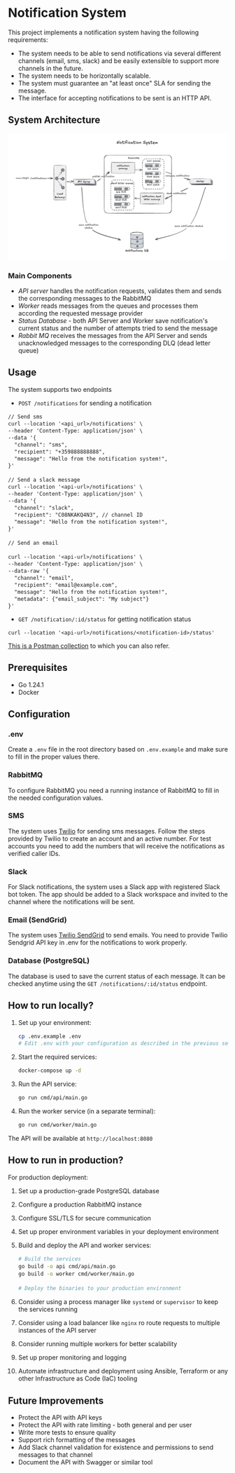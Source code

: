 # Notification System

This project implements a notification system having the following requirements:

- The system needs to be able to send notifications via several different channels (email,
  sms, slack) and be easily extensible to support more channels in the future.
- The system needs to be horizontally scalable.
- The system must guarantee an "at least once" SLA for sending the message.
- The interface for accepting notifications to be sent is an HTTP API.

## System Architecture

![Notification System](./notification-system.png)

### Main Components

- _API server_ handles the notification requests, validates them and sends the corresponding messages to the RabbitMQ
- _Worker_ reads messages from the queues and processes them according the requested message provider
- _Status Database_ - both API Server and Worker save notification's current status and the number of attempts tried to send the message
- _Rabbit MQ_ receives the messages from the API Server and sends unacknowledged messages to the corresponding DLQ (dead letter queue)

## Usage

The system supports two endpoints

- `POST /notifications` for sending a notification

```curl
// Send sms
curl --location '<api_url>/notifications' \
--header 'Content-Type: application/json' \
--data '{
  "channel": "sms",
  "recipient": "+359888888888",
  "message": "Hello from the notification system!",
}'

// Send a slack message
curl --location '<api-url>/notifications' \
--header 'Content-Type: application/json' \
--data '{
  "channel": "slack",
  "recipient": "C08NKAKQ4N3", // channel ID
  "message": "Hello from the notification system!",
}'

// Send an email

curl --location '<api-url>/notifications' \
--header 'Content-Type: application/json' \
--data-raw '{
  "channel": "email",
  "recipient": "email@example.com",
  "message": "Hello from the notification system!",
  "metadata": {"email_subject": "My subject"}
}'

```

- `GET /notification/:id/status` for getting notification status

```
curl --location '<api-url>/notifications/<notification-id>/status'
```

[This is a Postman collection](https://universal-trinity-803630.postman.co/workspace/At-Kairos~646c5e69-d3c8-456b-8701-b01d8d5711c7/collection/1202446-3827b24f-5aa9-4e05-b38d-82c97b3044f3?action=share&creator=1202446) to which you can also refer.

## Prerequisites

- Go 1.24.1
- Docker

## Configuration

### .env

Create a `.env` file in the root directory based on `.env.example` and make sure to fill in the proper values there.

### RabbitMQ

To configure RabbitMQ you need a running instance of RabbitMQ to fill in the needed configuration values.

### SMS

The system uses [Twilio](https://www.twilio.com/en-us) for sending sms messages.
Follow the steps provided by Twilio to create an account and an active number.
For test accounts you need to add the numbers that will receive the notifications as verified caller IDs.

### Slack

For Slack notifications, the system uses a Slack app with registered Slack bot token. The app should be added to a Slack workspace and invited to the channel where the notifications will be sent.

### Email (SendGrid)

The system uses [Twilio SendGrid](https://sendgrid.com/) to send emails. You need to provide Twilio Sendgrid API key in .env for the notifications to work properly.

### Database (PostgreSQL)

The database is used to save the current status of each message. It can be checked anytime using the `GET /notifications/:id/status` endpoint.

## How to run locally?

1. Set up your environment:

   ```bash
   cp .env.example .env
   # Edit .env with your configuration as described in the previous section
   ```

1. Start the required services:

   ```bash
   docker-compose up -d
   ```

1. Run the API service:

   ```bash
   go run cmd/api/main.go
   ```

1. Run the worker service (in a separate terminal):
   ```bash
   go run cmd/worker/main.go
   ```

The API will be available at `http://localhost:8080`

## How to run in production?

For production deployment:

1. Set up a production-grade PostgreSQL database
1. Configure a production RabbitMQ instance
1. Configure SSL/TLS for secure communication
1. Set up proper environment variables in your deployment environment
1. Build and deploy the API and worker services:

   ```bash
   # Build the services
   go build -o api cmd/api/main.go
   go build -o worker cmd/worker/main.go

   # Deploy the binaries to your production environment
   ```

1. Consider using a process manager like `systemd` or `supervisor` to keep the services running
1. Consider using a load balancer like `nginx` ro route requests to multiple instances of the API server
1. Consider running multiple workers for better scalability
1. Set up proper monitoring and logging
1. Automate infrastructure and deployment using Ansible, Terraform or any other Infrastructure as Code (IaC) tooling

## Future Improvements

- Protect the API with API keys
- Protect the API with rate limiting - both general and per user
- Write more tests to ensure quality
- Support rich formatting of the messages
- Add Slack channel validation for existence and permissions to send messages to that channel
- Document the API with Swagger or similar tool
